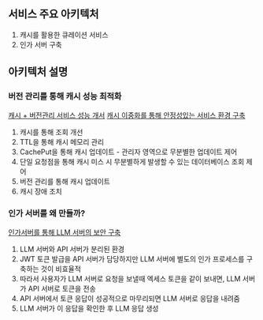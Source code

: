 ## 서비스 주요 아키텍처
1. 캐시를 활용한 큐레이션 서비스
2. 인가 서버 구축

## 아키텍처 설명
### 버전 관리를 통해 캐시 성능 최적화
[캐시 + 버전관리 서비스 성능 개서](https://jseungmin.notion.site/1dfe2fd91ae280be85d2f2e11db2e8b0?pvs=4)
[캐시 이중화를 통해 안정성있는 서비스 환경 구축](https://jseungmin.notion.site/1e0e2fd91ae2802aace6e66bd7d76d2a?pvs=4)
1. 캐시를 통해 조회 개선
2. TTL을 통해 캐시 메모리 관리
3. CachePut을 통해 캐시 업데이트 - 관리자 영역으로 무분별한 업데이트 제어
4. 단일 요청점을 통해 캐시 미스 시 무분별하게 발생할 수 있는 데이터베이스 조회 제어
5. 버전 관리를 통해 캐시 업데이트
6. 캐시 장애 조치

### 인가 서버를 왜 만들까?
[인가서버를 통해 LLM 서버의 보안 구축](https://jseungmin.notion.site/LLM-1dde2fd91ae28033a09bf009beea49e4)
1. LLM 서버와 API 서버가 분리된 환경
2. JWT 토큰 발급을 API 서버가 담당하지만 LLM 서버에 별도의 인가 프로세스를 구축하는 것이 비효율적
3. 따라서 사용자가 LLM 서버로 요청을 보낼때 엑세스 토큰을 같이 보내면, LLM 서버가 API 서버로 토큰을 전송
4. API 서버에서 토큰 응답이 성공적으로 마무리되면 LLM 서버로 응답을 내려줌
5. LLM 서버가 이 응답을 확인한 후 LLM 응답 생성
